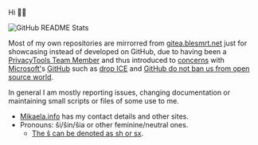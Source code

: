Hi 👋🏻

![GitHub README Stats](https://github-readme-stats.vercel.app/api?username=Mikaela&count_private=true&show_icons=true&theme=cobalt)

Most of my own repositories are mirrorred from [gitea.blesmrt.net](https://gitea.blesmrt.net/mikaela?tab=activity)
just for showcasing instead of developed on GitHub, due to having been a [PrivacyTools Team Member](https://privacytools.io/about/)
and thus introduced to [concerns](https://github.com/privacytools/privacytools.io/issues/763) with [Microsoft'](https://github.com/privacytools/privacytools.io/issues/843)s [GitHub](https://github.com/privacytools/privacytools.io/issues/1062) such as [drop ICE](https://github.com/selfagency/microsoft-drop-ice)
and [GitHub do not ban us from open source world](https://github.com/1995parham/github-do-not-ban-us).

In general I am mostly reporting issues, changing documentation or maintaining
small scripts or files of some use to me.

* [Mikaela.info](https://mikaela.info/) has my contact details and other sites.
* Pronouns: ŝi/ŝin/ŝia or other feminine/neutral ones.
  * [The ŝ can be denoted as sh or sx](https://en.wikipedia.org/wiki/Substitutions_of_the_Esperanto_alphabet).
